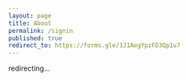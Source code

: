 ```yaml
---
layout: page
title: About
permalink: /signin
published: true
redirect_to: https://forms.gle/1J1AegYpzFD3Qp1u7
---
```



redirecting...
